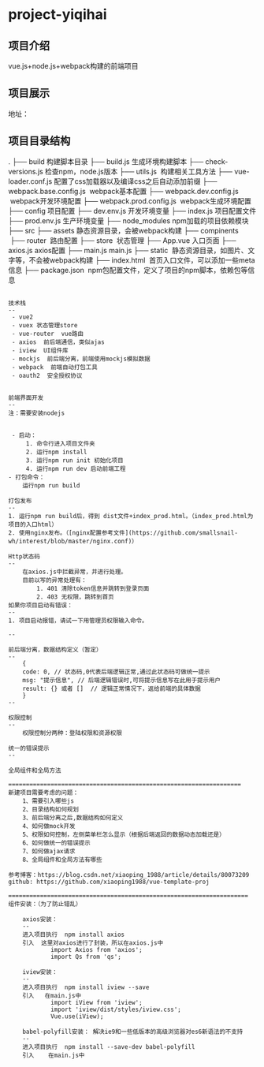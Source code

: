 # project-yiqihai

项目介绍
--
vue.js+node.js+webpack构建的前端项目

项目展示
--
地址：


项目目录结构
--
.
├── build  构建脚本目录
    ├── build.js  生成环境构建脚本
    ├── check-versions.js  检查npm，node.js版本 
    ├── utils.js  构建相关工具方法
    ├── vue-loader.conf.js  配置了css加载器以及编译css之后自动添加前缀
    ├── webpack.base.config.js  webpack基本配置
    ├── webpack.dev.config.js  webpack开发环境配置
    ├── webpack.prod.config.js  webpack生成环境配置
├── config  项目配置
    ├── dev.env.js  开发环境变量
    ├── index.js  项目配置文件
    ├── prod.env.js  生产环境变量
├── node_modules  npm加载的项目依赖模块
├── src
    ├── assets  静态资源目录，会被webpack构建
    ├── compinents 
    ├── router  路由配置
    ├── store  状态管理
    ├── App.vue  入口页面
    ├── axios.js  axios配置
    ├── main.js  main.js
├── static  静态资源目录，如图片、文字等，不会被webpack构建
├── index.html  首页入口文件，可以添加一些meta信息
├── package.json  npm包配置文件，定义了项目的npm脚本，依赖包等信息

```

技术栈
--
 - vue2
 - vuex 状态管理store
 - vue-router  vue路由
 - axios  前后端通信，类似ajas
 - iview  UI组件库
 - mockjs  前后端分离，前端使用mockjs模拟数据
 - webpack  前端自动打包工具
 - oauth2  安全授权协议


前端界面开发
--
注：需要安装nodejs
	

 - 启动：
	 1. 命令行进入项目文件夹
	 2. 运行npm install
	 3. 运行npm run init 初始化项目
	 4. 运行npm run dev 启动前端工程
- 打包命令：
	运行npm run build

打包发布
--
1. 运行npm run build后，得到 dist文件+index_prod.html。（index_prod.html为项目的入口html）
2. 使用nginx发布。（[nginx配置参考文件](https://github.com/smallsnail-wh/interest/blob/master/nginx.conf)）
	
Http状态码
--
	在axios.js中拦截异常，并进行处理。
	目前以写的异常处理有：
		1. 401 清除token信息并跳转到登录页面
		2. 403 无权限，跳转到首页
如果你项目启动有错误：
--
1. 项目启动报错，请试一下用管理员权限输入命令。

--

前后端分离，数据结构定义（暂定）
--
    {
    code: 0, // 状态码,0代表后端逻辑正常,通过此状态码可做统一提示
    msg: "提示信息", // 后端逻辑错误时,可将提示信息写在此用于提示用户
    result: {} 或者 []  // 逻辑正常情况下，返给前端的具体数据
    }
--

权限控制
--
    权限控制分两种：登陆权限和资源权限

统一的错误提示
--

全局组件和全局方法

==================================================================
新建项目需要考虑的问题：
    1、需要引入哪些js
    2、目录结构如何规划
    3、前后端分离之后,数据结构如何定义
    4、如何做mock开发
    5、权限如何控制，左侧菜单栏怎么显示（根据后端返回的数据动态加载还是）
    6、如何做统一的错误提示
    7、如何做ajax请求
    8、全局组件和全局方法有哪些

参考博客：https://blog.csdn.net/xiaoping_1988/article/details/80073209
github: https://github.com/xiaoping1988/vue-template-proj

====================================================================
组件安装：（为了防止错乱）

    axios安装：
    --    
    进入项目执行  npm install axios
    引入  这里对axios进行了封装，所以在axios.js中
            import Axios from 'axios';
            import Qs from 'qs';
    
    iview安装：
    --
    进入项目执行  npm install iview --save
    引入   在main.js中
            import iView from 'iview';
            import 'iview/dist/styles/iview.css';
            Vue.use(iView);

    babel-polyfill安装： 解决ie9和一些低版本的高级浏览器对es6新语法的不支持
    --
    进入项目执行  npm install --save-dev babel-polyfill
    引入    在main.js中